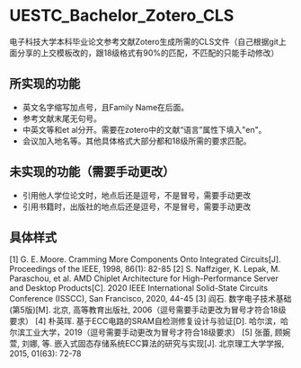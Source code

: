 # UESTC_Bachelor_Zotero_CLS
电子科技大学本科毕业论文参考文献Zotero生成所需的CLS文件（自己根据git上面分享的上交模板改的，跟18级格式有90%的匹配，不匹配的只能手动修改）
## 所实现的功能
  - 英文名字缩写加点号，且Family Name在后面。
  - 参考文献末尾无句号。
  - 中英文等和et al分开。需要在zotero中的文献“语言”属性下填入"en"。
  - 会议加入地名等。其他具体格式大部分都和18级所需的要求匹配。
## 未实现的功能（需要手动更改）
  - 引用他人学位论文时，地点后还是逗号，不是冒号，需要手动更改
  - 引用书籍时，出版社的地点后还是逗号，不是冒号，需要手动更改
## 具体样式
  [1]	G. E. Moore. Cramming More Components Onto Integrated Circuits[J]. Proceedings of the IEEE, 1998, 86(1): 82-85
  [2]	S. Naffziger, K. Lepak, M. Paraschou, et al. AMD Chiplet Architecture for High-Performance Server and Desktop Products[C]. 2020 IEEE International Solid-State Circuits Conference (ISSCC), San Francisco, 2020, 44-45
  [3]	阎石. 数字电子技术基础(第5版)[M]. 北京, 高等教育出版社, 2006（逗号需要手动更改为冒号才符合18级要求）
  [4]	朴英珲. 基于ECC电路的SRAM自检测修复设计与验证[D]. 哈尔滨，哈尔滨工业大学，2019（逗号需要手动更改为冒号才符合18级要求）
  [5]	张蕾, 顾婉萱, 刘娜, 等. 嵌入式固态存储系统ECC算法的研究与实现[J]. 北京理工大学学报, 2015, 01(63): 72-78
